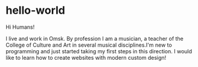 # hello-world

Hi Humans!

I live and work in Omsk. By profession I am a musician, a teacher of the College of Culture and Art in several musical 
disciplines.I'm new to programming and just started taking my first steps in this direction. I would like to learn how to create websites with modern custom design!
